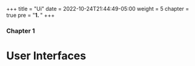 +++
title = "Ui"
date = 2022-10-24T21:44:49-05:00
weight = 5
chapter = true
pre = "<b>1. </b>"
+++

### Chapter 1

# User Interfaces

